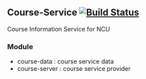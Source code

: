 ## Course-Service [![Build Status](http://140.115.3.96:8080/jenkins/buildStatus/icon?job=Course)](http://140.115.3.96:8080/jenkins/job/Course/)
Course Information Service for NCU

### Module
- course-data : course service data
- course-server : course service provider